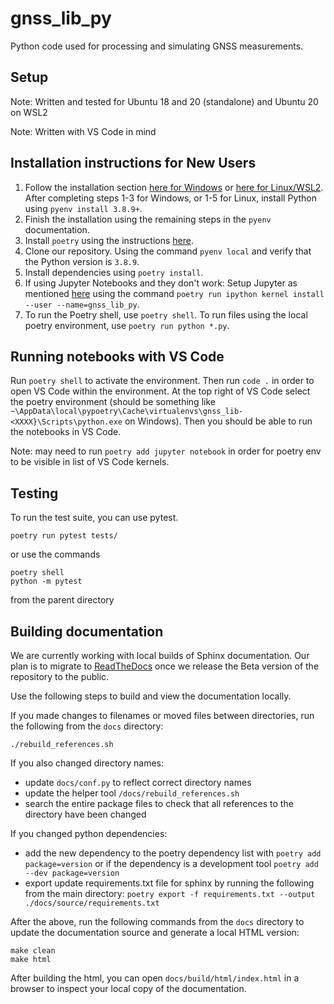 # gnss_lib_py
Python code used for processing and simulating GNSS measurements.

## Setup
Note: Written and tested for Ubuntu 18 and 20 (standalone) and Ubuntu 20 on WSL2 

Note: Written with VS Code in mind

## Installation instructions for New Users
1. Follow the installation section [here for Windows](https://pypi.org/project/pyenv-win/) or [here for Linux/WSL2](https://github.com/pyenv/pyenv#installation). After completing steps 1-3 for Windows, or 1-5 for Linux,  install Python using `pyenv install 3.8.9+`.
2. Finish the installation using the remaining steps in the `pyenv` documentation. 
3. Install `poetry` using the instructions [here](https://python-poetry.org/docs/#installation).
4. Clone our repository. Using the command `pyenv local` and verify that the Python version is `3.8.9`.
5. Install dependencies using `poetry install`.
6. If using Jupyter Notebooks and they don't work: Setup Jupyter as mentioned [here](https://blog.jayway.com/2019/12/28/pyenv-poetry-saviours-in-the-python-chaos/) using the command `poetry run ipython kernel install --user --name=gnss_lib_py`.
7. To run the Poetry shell, use `poetry shell`. To run files using the local poetry environment, use `poetry run python *.py`.

## Running notebooks with VS Code
Run `poetry shell` to activate the environment. Then run `code .` in order to open VS Code within the environment. At the top right of VS Code select the poetry environment (should be something like `~\AppData\local\pypoetry\Cache\virtualenvs\gnss_lib-<XXXX}\Scripts\python.exe` on Windows). Then you should be able to run the notebooks in VS Code.

Note: may need to run `poetry add jupyter notebook` in order for poetry env to be visible in list of VS Code kernels.

## Testing
To run the test suite, you can use pytest.
```
poetry run pytest tests/
```
or use the commands
```
poetry shell
python -m pytest
```
from the parent directory

## Building documentation
We are currently working with local builds of Sphinx documentation. 
Our plan is to migrate to [ReadTheDocs](https://readthedocs.org/) once 
we release the Beta version of the repository to the public.

Use the following steps to build and view the documentation locally.

If you made changes to filenames or moved files between directories,
run the following from the `docs` directory:

```./rebuild_references.sh```

If you also changed directory names:

* update `docs/conf.py` to reflect correct directory names
* update the helper tool `/docs/rebuild_references.sh`
* search the entire package files to check that all references to the
    directory have been changed

If you changed python dependencies:

* add the new dependency to the poetry dependency list with
    `poetry add package=version` or if the dependency is a
    development tool `poetry add --dev package=version`
* export update requirements.txt file for sphinx by running the
    following from the main directory:
    `poetry export -f requirements.txt --output ./docs/source/requirements.txt`

After the above, run the following commands from the `docs`
directory to update the documentation source and generate a local
HTML version:
```
make clean
make html
```

After building the html, you can open `docs/build/html/index.html` in
a browser to inspect your local copy of the documentation.
